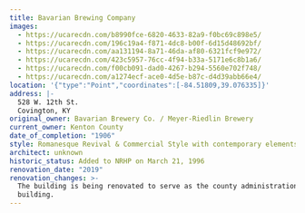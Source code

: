 ```yaml
---
title: Bavarian Brewing Company
images:
  - https://ucarecdn.com/b8990fce-6820-4633-82a9-f0bc69c898e5/
  - https://ucarecdn.com/196c19a4-f871-4dc8-b00f-6d15d48692bf/
  - https://ucarecdn.com/aa131194-8a71-46da-af80-6321fcf9e972/
  - https://ucarecdn.com/423c5957-76cc-4f94-b33a-5171e6c8b1a6/
  - https://ucarecdn.com/f00cb091-dad0-4267-b294-5560e702f748/
  - https://ucarecdn.com/a1274ecf-ace0-4d5e-b87c-d4d39abb66e4/
location: '{"type":"Point","coordinates":[-84.51809,39.076335]}'
address: |-
  528 W. 12th St.
  Covington, KY
original_owner: Bavarian Brewery Co. / Meyer-Riedlin Brewery
current_owner: Kenton County
date_of_completion: "1906"
style: Romanesque Revival & Commercial Style with contemporary elements
architect: unknown
historic_status: Added to NRHP on March 21, 1996
renovation_date: "2019"
renovation_changes: >-
  The building is being renovated to serve as the county administration
  building.
---
```

